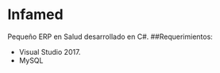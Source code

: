 # Infamed
Pequeño ERP en Salud desarrollado en C#. 
##Requerimientos:
 - Visual Studio 2017. 
 - MySQL 

